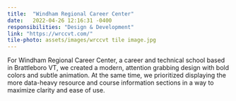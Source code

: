 ```yaml
---
title:  "Windham Regional Career Center"
date:   2022-04-26 12:16:31 -0400
responsibilities: "Design & Development"
link: "https://wrccvt.com/"
tile-photo: assets/images/wrccvt tile image.jpg
---
```

For Windham Regional Career Center, a career and technical school based in Brattleboro VT, we created a modern, attention grabbing design with bold colors and subtle animation.  At the same time, we prioritized displaying the more data-heavy resource and course information sections in a way to maximize clarity and ease of use.